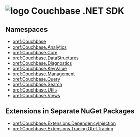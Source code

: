 # ![logo](https://docs.couchbase.com/_/img/couchbase-logo.svg) Couchbase .NET SDK

## Namespaces
* <xref:Couchbase>
* <xref:Couchbase.Analytics>
* <xref:Couchbase.Core>
* <xref:Couchbase.DataStructures>
* <xref:Couchbase.Diagnostics>
* <xref:Couchbase.KeyValue>
* <xref:Couchbase.Management>
* <xref:Couchbase.Query>
* <xref:Couchbase.Search>
* <xref:Couchbase.Utils>
* <xref:Couchbase.Views>

## Extensions in Separate NuGet Packages
* <xref:Couchbase.Extensions.DependencyInjection>
* <xref:Couchbase.Extensions.Tracing.Otel.Tracing>
